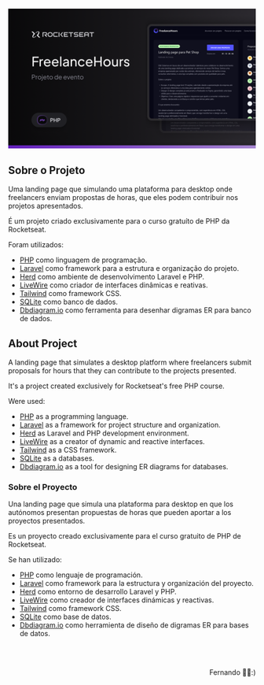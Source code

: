 <img src="public/Thumbnail.png" alt="Página do Freelance Hours"></a>


## Sobre o Projeto

Uma landing page que simulando uma plataforma para desktop onde freelancers enviam propostas de horas, que eles podem
contribuir nos projetos apresentados. </br>

É um projeto criado exclusivamente para o curso gratuíto de PHP da Rocketseat. </br>

Foram utilizados:

- [PHP](https://www.php.net/) como linguagem de programação.
- [Laravel](https://laravel.com/) como framework para a estrutura e organização do projeto.
- [Herd](https://herd.laravel.com) como ambiente de desenvolvimento Laravel e PHP.
- [LiveWire](https://laravel-livewire.com/) como criador de interfaces dinâmicas e reativas.
- [Tailwind](https://tailwindcss.com/) como framework CSS.
- [SQLite](https://www.sqlite.org/) como banco de dados.
- [Dbdiagram.io](https://dbdiagram.io/home) como ferramenta para desenhar digramas ER para banco de dados.


## About Project

A landing page that simulates a desktop platform where freelancers submit proposals for hours that they can
contribute to the projects presented. </br>

It's a project created exclusively for Rocketseat's free PHP course. </br>

Were used:

- [PHP](https://www.php.net/) as a programming language.
- [Laravel](https://laravel.com/) as a framework for project structure and organization.
- [Herd](https://herd.laravel.com) as Laravel and PHP development environment.
- [LiveWire](https://laravel-livewire.com/) as a creator of dynamic and reactive interfaces.
- [Tailwind](https://tailwindcss.com/) as a CSS framework.
- [SQLite](https://www.sqlite.org/) as a databases.
- [Dbdiagram.io](https://dbdiagram.io/home) as a tool for designing ER diagrams for databases.


### Sobre el Proyecto

Una landing page que simula una plataforma para desktop en que los autónomos presentan propuestas de horas que pueden
aportar a los proyectos presentados. </br>

Es un proyecto creado exclusivamente para el curso gratuito de PHP de Rocketseat. </br>

Se han utilizado:

- [PHP](https://www.php.net/) como lenguaje de programación.
- [Laravel](https://laravel.com/) como framework para la estructura y organización del proyecto.
- [Herd](https://herd.laravel.com) como entorno de desarrollo Laravel y PHP.
- [LiveWire](https://laravel-livewire.com/) como creador de interfaces dinámicas y reactivas.
- [Tailwind](https://tailwindcss.com/) como framework CSS.
- [SQLite](https://www.sqlite.org/) como base de datos.
- [Dbdiagram.io](https://dbdiagram.io/home) como herramienta de diseño de digramas ER para bases de datos.
</br>
</br>
<p align="right">Fernando 🎉😁:)</p>


